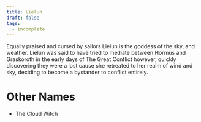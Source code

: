 ```yaml
---
title: Lielun
draft: false
tags:
  - incomplete
---
```

Equally praised and cursed by sailors Lielun is the goddess of the sky, and weather. Lielun was said to have tried to mediate between Hormus and Graskoroth in the early days of The Great Conflict however, quickly discovering they were a lost cause she retreated to her realm of wind and sky, deciding to become a bystander to conflict entirely.

# Other Names

- The Cloud Witch